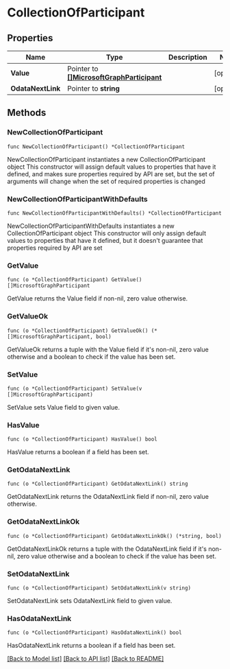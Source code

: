 # CollectionOfParticipant

## Properties

Name | Type | Description | Notes
------------ | ------------- | ------------- | -------------
**Value** | Pointer to [**[]MicrosoftGraphParticipant**](MicrosoftGraphParticipant.md) |  | [optional] 
**OdataNextLink** | Pointer to **string** |  | [optional] 

## Methods

### NewCollectionOfParticipant

`func NewCollectionOfParticipant() *CollectionOfParticipant`

NewCollectionOfParticipant instantiates a new CollectionOfParticipant object
This constructor will assign default values to properties that have it defined,
and makes sure properties required by API are set, but the set of arguments
will change when the set of required properties is changed

### NewCollectionOfParticipantWithDefaults

`func NewCollectionOfParticipantWithDefaults() *CollectionOfParticipant`

NewCollectionOfParticipantWithDefaults instantiates a new CollectionOfParticipant object
This constructor will only assign default values to properties that have it defined,
but it doesn't guarantee that properties required by API are set

### GetValue

`func (o *CollectionOfParticipant) GetValue() []MicrosoftGraphParticipant`

GetValue returns the Value field if non-nil, zero value otherwise.

### GetValueOk

`func (o *CollectionOfParticipant) GetValueOk() (*[]MicrosoftGraphParticipant, bool)`

GetValueOk returns a tuple with the Value field if it's non-nil, zero value otherwise
and a boolean to check if the value has been set.

### SetValue

`func (o *CollectionOfParticipant) SetValue(v []MicrosoftGraphParticipant)`

SetValue sets Value field to given value.

### HasValue

`func (o *CollectionOfParticipant) HasValue() bool`

HasValue returns a boolean if a field has been set.

### GetOdataNextLink

`func (o *CollectionOfParticipant) GetOdataNextLink() string`

GetOdataNextLink returns the OdataNextLink field if non-nil, zero value otherwise.

### GetOdataNextLinkOk

`func (o *CollectionOfParticipant) GetOdataNextLinkOk() (*string, bool)`

GetOdataNextLinkOk returns a tuple with the OdataNextLink field if it's non-nil, zero value otherwise
and a boolean to check if the value has been set.

### SetOdataNextLink

`func (o *CollectionOfParticipant) SetOdataNextLink(v string)`

SetOdataNextLink sets OdataNextLink field to given value.

### HasOdataNextLink

`func (o *CollectionOfParticipant) HasOdataNextLink() bool`

HasOdataNextLink returns a boolean if a field has been set.


[[Back to Model list]](../README.md#documentation-for-models) [[Back to API list]](../README.md#documentation-for-api-endpoints) [[Back to README]](../README.md)


